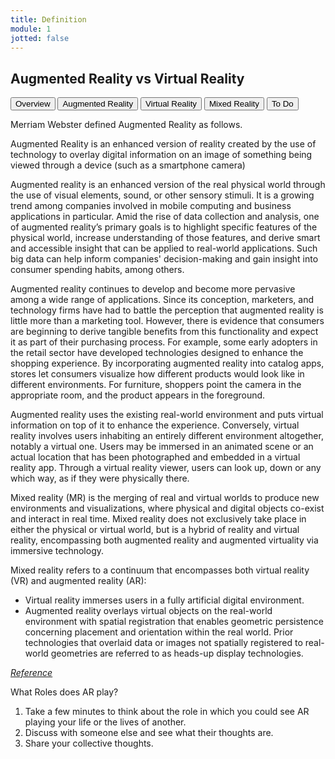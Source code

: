 ```yaml
---
title: Definition
module: 1
jotted: false
---
```


## Augmented Reality vs Virtual Reality


<div class="tab">
  <button class="tablinks" onclick="openTab(event, 'Overview')">Overview</button>
  <button class="tablinks" onclick="openTab(event, 'AR')">Augmented Reality</button>
  <button class="tablinks" onclick="openTab(event, 'VR')">Virtual Reality</button>
  <button class="tablinks" onclick="openTab(event, 'MR')">Mixed Reality</button> 
  <button class="tablinks" onclick="openTab(event, 'ToDo')">To Do</button>  
</div>

<div id="Overview" class="tabcontent" style="display:block">
<p>Merriam Webster defined Augmented Reality as follows.</p>
<p>Augmented Reality is an enhanced version of reality created by the use of technology to overlay digital information on an image of something being viewed through a device (such as a smartphone camera)
</p>
</div>

<div id="AR" class="tabcontent" >
<p>Augmented reality is an enhanced version of the real physical world through the use of visual elements, sound, or other sensory stimuli. It is a growing trend among companies involved in mobile computing and business applications in particular. Amid the rise of data collection and analysis, one of augmented reality’s primary goals is to highlight specific features of the physical world, increase understanding of those features, and derive smart and accessible insight that can be applied to real-world applications. Such big data can help inform companies' decision-making and gain insight into consumer spending habits, among others. </p>

<p>Augmented reality continues to develop and become more pervasive among a wide range of applications. Since its conception, marketers, and technology firms have had to battle the perception that augmented reality is little more than a marketing tool. However, there is evidence that consumers are beginning to derive tangible benefits from this functionality and expect it as part of their purchasing process. For example, some early adopters in the retail sector have developed technologies designed to enhance the shopping experience. By incorporating augmented reality into catalog apps, stores let consumers visualize how different products would look like in different environments. For furniture, shoppers point the camera in the appropriate room, and the product appears in the foreground.</p>
</div>
<div id="VR" class="tabcontent">
<p>
Augmented reality uses the existing real-world environment and puts virtual information on top of it to enhance the experience. Conversely, virtual reality involves users inhabiting an entirely different environment altogether, notably a virtual one. Users may be immersed in an animated scene or an actual location that has been photographed and embedded in a virtual reality app. Through a virtual reality viewer, users can look up, down or any which way, as if they were physically there.
</p>
</div>
<div id="MR" class="tabcontent" >
<p>
Mixed reality (MR) is the merging of real and virtual worlds to produce new environments and visualizations, where physical and digital objects co-exist and interact in real time. Mixed reality does not exclusively take place in either the physical or virtual world, but is a hybrid of reality and virtual reality, encompassing both augmented reality and augmented virtuality via immersive technology.
</p>
<p>Mixed reality refers to a continuum that encompasses both virtual reality (VR) and augmented reality (AR):</p>
<ul>
<li>Virtual reality immerses users in a fully artificial digital environment.</li>
<li>Augmented reality overlays virtual objects on the real-world environment with spatial registration that enables geometric persistence concerning placement and orientation within the real world. Prior technologies that overlaid data or images not spatially registered to real-world geometries are referred to as heads-up display technologies.</li>
</ul>

<p><a href="https://en.wikipedia.org/wiki/Mixed_reality#:~:text=Mixed%20reality%20(MR)%20is%20the,and%20interact%20in%20real%20time." target="_new"><em>Reference</em></a></p>

</div>

<div id="ToDo" class="tabcontent">

<p>What Roles does AR play?</p>
<ol>
<li>Take a few minutes to think about the role in which you could see AR playing your life or the lives of another.</li>
<li>Discuss with someone else and see what their thoughts are.</li>
<li>Share your collective thoughts.</li>
</ol>
</div>